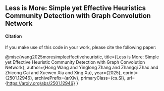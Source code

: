 ## Less is More: Simple yet Effective Heuristics Community Detection with Graph Convolution Network

####  Citation

If you make use of this code  in your work, please cite the following paper:

  @misc{wang2025moresimpleeffectiveheuristic,
    title={Less is More: Simple yet Effective Heuristic Community Detection with Graph Convolution Network}, 
    author={Hong Wang and Yinglong Zhang and Zhangqi Zhao and Zhicong Cai and Xuewen Xia and Xing Xu},
    year={2025},
    eprint={2501.12946},
    archivePrefix={arXiv},
    primaryClass={cs.SI},
    url={https://arxiv.org/abs/2501.12946}
  }
